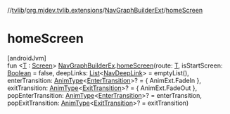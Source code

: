 //[tvlib](../../../index.md)/[org.mjdev.tvlib.extensions](../index.md)/[NavGraphBuilderExt](index.md)/[homeScreen](home-screen.md)

# homeScreen

[androidJvm]\
fun &lt;[T](home-screen.md) : [Screen](../../org.mjdev.tvlib.screen/-screen/index.md)&gt; [NavGraphBuilderEx](../../org.mjdev.tvlib.navigation/-nav-graph-builder-ex/index.md).[homeScreen](home-screen.md)(route: [T](home-screen.md), isStartScreen: [Boolean](https://kotlinlang.org/api/latest/jvm/stdlib/kotlin/-boolean/index.html) = false, deepLinks: [List](https://kotlinlang.org/api/latest/jvm/stdlib/kotlin.collections/-list/index.html)&lt;[NavDeepLink](https://developer.android.com/reference/kotlin/androidx/navigation/NavDeepLink.html)&gt; = emptyList(), enterTransition: [AnimType](../index.md#1759378358%2FClasslikes%2F-1596939238)&lt;[EnterTransition](https://developer.android.com/reference/kotlin/androidx/compose/animation/EnterTransition.html)&gt;? = { AnimExt.FadeIn }, exitTransition: [AnimType](../index.md#1759378358%2FClasslikes%2F-1596939238)&lt;[ExitTransition](https://developer.android.com/reference/kotlin/androidx/compose/animation/ExitTransition.html)&gt;? = { AnimExt.FadeOut }, popEnterTransition: [AnimType](../index.md#1759378358%2FClasslikes%2F-1596939238)&lt;[EnterTransition](https://developer.android.com/reference/kotlin/androidx/compose/animation/EnterTransition.html)&gt;? = enterTransition, popExitTransition: [AnimType](../index.md#1759378358%2FClasslikes%2F-1596939238)&lt;[ExitTransition](https://developer.android.com/reference/kotlin/androidx/compose/animation/ExitTransition.html)&gt;? = exitTransition)
